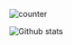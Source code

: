 ![counter](https://enrietaqe0twvws.m.pipedream.net.m.pipedream.net)

![Github stats](https://github-readme-stats.vercel.app/api?username=yourGithubUsername)
